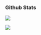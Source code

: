 ### Github Stats 

![](http://github-profile-summary-cards.vercel.app/api/cards/stats?username=fescii&theme=github_dark)

[![](https://visitcount.itsvg.in/api?id=fescii&label=Profile%20Views&color=0&icon=6&pretty=false)](https://visitcount.itsvg.in)


